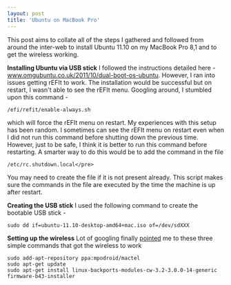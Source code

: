 ```yaml
---
layout: post
title: 'Ubuntu on MacBook Pro'
---
```


This post aims to collate all of the steps I gathered and followed from around the inter-web to install Ubuntu 11.10 on my MacBook Pro 8,1 and to get the wireless working.

__Installing Ubuntu via USB stick__
I followed the instructions detailed here - www.omgubuntu.co.uk/2011/10/dual-boot-os-ubuntu. However, I ran into issues getting rEFIt to work. The installation would be successful but on restart, I wasn't able to see the rEFIt menu. Googling around, I stumbled upon this command -

`/efi/refit/enable-always.sh`

which will force the rEFIt menu on restart. My experiences with this setup has been random. I sometimes can see the rEFIt menu on restart even when I did not run this command before shutting down the previous time. However, just to be safe, I think it is better to run this command before restarting. A smarter way to do this would be to add the command in the file

`/etc/rc.shutdown.local</pre>`

You may need to create the file if it is not present already. This script makes sure the commands in the file are executed by the time the machine is up after restart.

__Creating the USB stick__
I used the following command to create the bootable USB stick -

`sudo dd if=ubuntu-11.10-desktop-amd64+mac.iso of=/dev/sdXXX`

__Setting up the wireless__
Lot of googling finally <a href="https://bugs.launchpad.net/ubuntu/+source/b43-fwcutter/+bug/912941" target="_blank">pointed</a> me to these three simple commands that got the wireless to work


    sudo add-apt-repository ppa:mpodroid/mactel
    sudo apt-get update
    sudo apt-get install linux-backports-modules-cw-3.2-3.0.0-14-generic firmware-b43-installer

